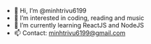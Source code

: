 - 👋 Hi, I’m @minhtrivu6199
- 👀 I’m interested in coding, reading and music
- 🌱 I’m currently learning ReactJS and NodeJS
- 📫 Contact: minhtrivu6199@gmail.com

<!---
minhtrivu6199/minhtrivu6199 is a ✨ special ✨ repository because its `README.md` (this file) appears on your GitHub profile.
You can click the Preview link to take a look at your changes.
--->
